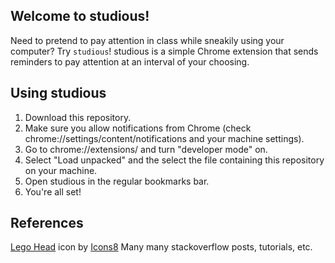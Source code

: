 ## Welcome to studious!
Need to pretend to pay attention in class while sneakily using your computer? Try `studious`! studious is a simple Chrome extension that sends reminders to pay attention at an interval of your choosing.
## Using studious
1. Download this repository.
2. Make sure you allow notifications from Chrome (check chrome://settings/content/notifications and your machine settings).
3. Go to chrome://extensions/ and turn "developer mode" on.
4. Select "Load unpacked" and the select the file containing this repository on your machine.
5. Open studious in the regular bookmarks bar.
6. You're all set!
## References
<a target="_blank" href="https://icons8.com/icon/38643/lego-head">Lego Head</a> icon by <a target="_blank" href="https://icons8.com">Icons8</a>
Many many stackoverflow posts, tutorials, etc.